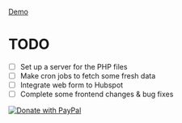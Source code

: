 [Demo](https://6a42-2804-1b1-8b00-2353-8520-5abf-5f52-c5f.ngrok-free.app/vesple/optimalstocks/)

# TODO

- [ ] Set up a server for the PHP files
- [ ] Make cron jobs to fetch some fresh data
- [ ] Integrate web form to Hubspot
- [ ] Complete some frontend changes & bug fixes

[![Donate with PayPal](https://raw.githubusercontent.com/stefan-niedermann/paypal-donate-button/master/paypal-donate-button.png)](https://www.paypal.com/donate/?hosted_button_id=XA5LN4XR39PMQ)
